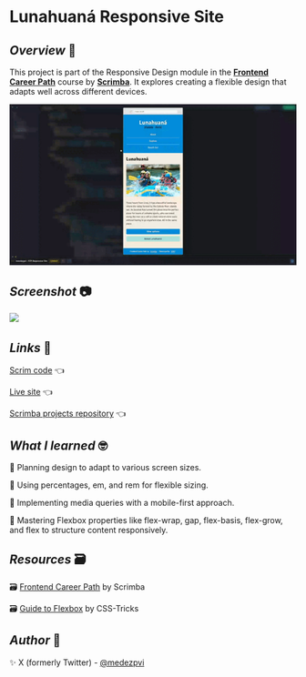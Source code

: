 # Lunahuaná Responsive Site

## *Overview* 🌟

This project is part of the Responsive Design module in the [**Frontend Career Path**](https://v2.scrimba.com/the-frontend-developer-career-path-c0j) course by [**Scrimba**](https://v2.scrimba.com/home). It explores creating a flexible design that adapts well across different devices.

![](./assets/screenshots/sample.gif)

## *Screenshot* 📷

![](./assets/screenshots/screenshot.avif)

## *Links* 🔗

[Scrim code](https://v2.scrimba.com/s0drdkhc3a) 👈

[Live site](https://mendezpvi.github.io/fcp-responsive-site/) 👈

[Scrimba projects repository](https://github.com/mendezpvi/fcp-scrimba) 👈

## *What I learned* 🤓

🔳 Planning design to adapt to various screen sizes.

🔳 Using percentages, em, and rem for flexible sizing.

🔳 Implementing media queries with a mobile-first approach.

🔳 Mastering Flexbox properties like flex-wrap, gap, flex-basis, flex-grow, and flex to structure content responsively.

## *Resources* 🗃️

🗃️ [Frontend Career Path](https://v2.scrimba.com/the-frontend-developer-career-path-c0j) by Scrimba

🗃️ [Guide to Flexbox](https://css-tricks.com/snippets/css/a-guide-to-flexbox/) by CSS-Tricks

## *Author* 🔰

✨ X (formerly Twitter) - [@medezpvi](https://x.com/mendezpvi)
